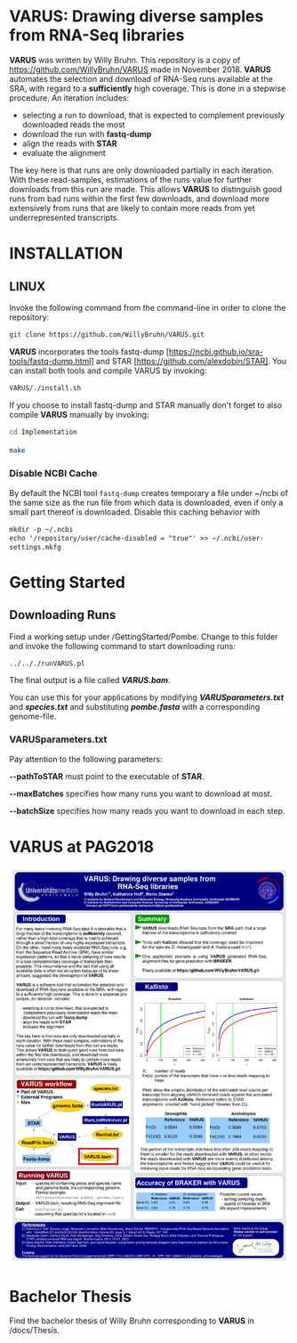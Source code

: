 # VARUS: Drawing diverse samples from RNA-Seq libraries
**VARUS** was written by Willy Bruhn. This repository is a copy of https://github.com/WillyBruhn/VARUS made in November 2018.
**VARUS** automates the selection and download of RNA-Seq runs available at the SRA, with regard to a **sufficiently** high coverage. This is done in a stepwise procedure. An iteration includes:

- selecting a run to download, that is expected to complement previously downloaded reads the most
- download the run with **fastq-dump**
- align the reads with **STAR**
- evaluate the alignment

The key here is that runs are only downloaded partially in each iteration. With these read-samples, estimations of the runs value for further downloads from this run are made. This allows **VARUS** to distinguish good runs from bad runs within the first few downloads, and download more extensively from runs that are likely to contain more reads from yet underrepresented transcripts.

# INSTALLATION
## LINUX
Invoke the following command from the command-line in order to clone the repository: 
```sh
git clone https://github.com/WillyBruhn/VARUS.git
```

**VARUS** incorporates the tools 
fastq-dump [https://ncbi.github.io/sra-tools/fastq-dump.html] 
and 
STAR [https://github.com/alexdobin/STAR]. 
You can install both tools and compile VARUS by invoking:
```sh
VARUS/./install.sh
``` 
If you choose to install fastq-dump and STAR manually don't forget to also compile **VARUS** manually by invoking:
```sh
cd Implementation

make
``` 

### Disable NCBI Cache
By default the NCBI tool `fastq-dump` creates temporary a file under ~/ncbi of the same size as the run file from which data is downloaded, even if only a small part thereof is downloaded. Disable this caching behavior with
```
mkdir -p ~/.ncbi
echo '/repository/user/cache-disabled = "true"' >> ~/.ncbi/user-settings.mkfg
```

# Getting Started
## Downloading Runs
Find a working setup under /GettingStarted/Pombe. Change to this folder and invoke the following command to start downloading runs:
```sh
../.././runVARUS.pl
```
The final output is a file called ***VARUS.bam***.

You can use this for your applications by modifying ***VARUSparameters.txt*** 
and ***species.txt*** and substituting ***pombe.fasta*** with a corresponding genome-file. 

### VARUSparameters.txt
Pay attention to the following parameters:

**--pathToSTAR** must point to the executable of **STAR**.

**--maxBatches** specifies how many runs you want to download at most.

**--batchSize** specifies how many reads you want to download in each step.


# VARUS at PAG2018
![alternate text](docs/poster.png)

# Bachelor Thesis
Find the bachelor thesis of Willy Bruhn corresponding to **VARUS** in /docs/Thesis.

